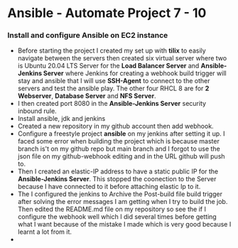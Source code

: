 # Ansible - Automate Project 7 - 10


### Install and configure Ansible on EC2 instance

- Before starting the project I created my set up with **tilix** to easily navigate between the servers then created six virtual server where two is Ubuntu 20.04 LTS Server for the **Load Balancer Server** and **Ansible-Jenkins Server** where Jenkins for creating a webhook build trigger will stay and ansible that I will use **SSH-Agent** to connect to the other servers and test the ansible play. The other four RHCL 8 are for **2 Webserver**, **Database Server** and **NFS Server**.
- I then created port 8080 in the **Ansible-Jenkins Server** security inbound rule.
- Install ansible, jdk and jenkins
- Created a new repository in my github account then add webhook.
- Configure a freestyle project **ansible** on my jenkins after setting it up. I faced some error when building the project which is because master branch is't on my github repo but main branch and I forgot to use the json file on my github-webhook editing and in the URL github will push to.
- Then I created an elastic-IP address to have a static public IP for the **Ansible-Jenkins Server**. This stopped the coonection to the Server because I have connected to it before attaching elastic Ip to it.
- The I configured the jenkins to Archive the Post-build file build trigger after solving the error messages I am getting when I try to build the job. Then edited the README.md file on my repository so see the if I configure the webhook well which I did several times before getting what I want because of the mistake I made which is very good because I learnt a lot from it. 
- 